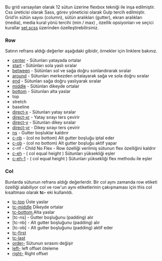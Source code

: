 Bu grid varsayılan olarak 12 sütun üzerine flexbox tekniği ile inşa edilmiştir. Css üreticisi olarak Sass, görev yöneticisi olarak Gulp tercih edilmiştir. Grid’in sütün sayısı (column), sütün aralıkları (gutter), ekran aralıkları (media), media  kural yönü tercihi (min / max) , özellik opsiyonları ve seçici kurallar [set.scss](https://github.com/thealico/FlexGrid/blob/master/src/style/_set.scss) üzerinden özelleştirebilirsiniz.

### Row
Satırın refrans aldığı değerler aşağıdaki gibidir, örnekler için linklere bakınız.

* [center](https://thealico.github.io/FlexGrid/example/#07)     - Sütunları yatayada ortalar
* [start](https://thealico.github.io/FlexGrid/example/#07)      - Sütünları sola yaslı sıralar
* [between](https://thealico.github.io/FlexGrid/example/#11)    - Sütünları sol ve sağa doğru sonlandırarak sıralar
* [around](https://thealico.github.io/FlexGrid/example/#12)     - Sütunları merkezden ortalayarak sağa ve sola doğru sıralar
* [end](https://thealico.github.io/FlexGrid/example/#07)        - Sütunları sağa doğru yaslıyarak sıralar
* [middle](https://thealico.github.io/FlexGrid/example/#08)     - Sütünları dikeyde ortalar
* [bottom](https://thealico.github.io/FlexGrid/example/#08)     - Sütunları alta yaslar
* top                
* stretch            
* baseline           
* [direct-x](https://thealico.github.io/FlexGrid/example/#09)    -  Sütunları yatay sıralar 
* [direct-xr](https://thealico.github.io/FlexGrid/example/#09)   -  Yatay sırayı ters çevirir
* [direct-y](https://thealico.github.io/FlexGrid/example/#09.1)  -  Sütunları dikey sıralar
* [direct-yr](https://thealico.github.io/FlexGrid/example/#09.2) -  Dikey sırayı ters çevirir
* [ns](https://thealico.github.io/FlexGrid/example/#05)          -  Gutter boşluklar kaldırır
* [c-nb](https://thealico.github.io/FlexGrid/example/#15)        -  (col no bottom) Alt gutter boşluğu iptal eder
* [c-ob](https://thealico.github.io/FlexGrid/example/#15.1)      -  (col no bottom) Alt gutter boşluğu aktif yapar
* c-nf - Child No Flex - Row özelliği verilmiş sütunun flex özelliğini kaldrır
* [c-eh](https://thealico.github.io/FlexGrid/example/#16)   - ( col equal height ) Sütunları yüksekliği eşler
* [c-eh-1](https://thealico.github.io/FlexGrid/example/#16) - ( col equal height ) Sütunları yüksekliği flex methodu ile eşler 

### Col
Bunlarda sütunun refrans aldığı değerlerdir. Bir col aynı zamanda row etiketi özelliği alabiliyor col ve row'un aynı etiketlerinin çakışmaması için this col kısaltması olarak  **tc-** eki kullanıldı.

* [tc-top](https://thealico.github.io/FlexGrid/example/#08.4) Üste yaslar
* [tc-middle](https://thealico.github.io/FlexGrid/example/#08.3) Dikeyde ortalar
* [tc-bottom ](https://thealico.github.io/FlexGrid/example/#08.1) Alta yaslar
* [tc-ns] - Gutter boşluğunu (padding) alır
* [tc-nb] - Alt gutter boşluğunu (padding) alır
* [tc-ob] - Alt gutter boşluğunu (padding) aktif eder
* [tc-first](https://thealico.github.io/FlexGrid/example/#10)  
* [tc-last](https://thealico.github.io/FlexGrid/example/#10) 
* [order-](https://thealico.github.io/FlexGrid/example/#10.1) Sütunun sırasını değişir
* [left-](https://thealico.github.io/FlexGrid/example/#14) left offset öteleme 
* [right-](https://thealico.github.io/FlexGrid/example/#14) Right offset